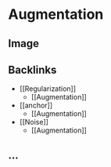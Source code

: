 # Augmentation

## Image



## Backlinks
* [[Regularization]]
	* [[Augmentation]]
* [[anchor]]
	* [[Augmentation]]
* [[Noise]]
	* [[Augmentation]]

## ...